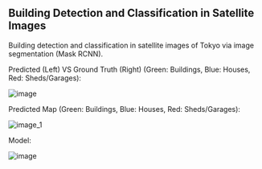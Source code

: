 ## Building Detection and Classification in Satellite Images

Building detection and classification in satellite images of Tokyo via image segmentation (Mask RCNN).

Predicted (Left) VS Ground Truth (Right) (Green: Buildings, Blue: Houses, Red: Sheds/Garages):

![image](https://user-images.githubusercontent.com/60068344/200295675-419cfda7-1cad-4449-b980-7a1cec7b68ad.png)

Predicted Map (Green: Buildings, Blue: Houses, Red: Sheds/Garages):

![image_1](https://user-images.githubusercontent.com/60068344/200296494-23c7b8e8-5dc2-4136-bd01-d71decdf1fc7.png)

Model:

![image](https://user-images.githubusercontent.com/60068344/200296232-2524cace-576b-42a7-93ce-c92d23afceb5.png)
